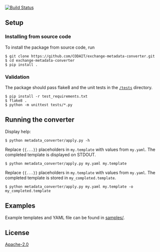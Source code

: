 [![Build Status](https://travis-ci.org/CODAIT/exchange-metadata-converter.svg?branch=main)](https://travis-ci.org/CODAIT/exchange-metadata-converter)

## Setup

### Installing from source code

To install the package from source code, run

```
$ git clone https://github.com/CODAIT/exchange-metadata-converter.git
$ cd exchange-metadata-converter
$ pip install .
```

### Validation

The package should pass flake8 and the unit tests in the [`/tests`](/tests) directory.

 ```
 $ pip install -r test_requirements.txt
 $ flake8 .
 $ python -m unittest tests/*.py
 ```

## Running the converter

Display help:

```
$ python metadata_converter/apply.py -h
```

Replace `{{...}}` placeholders in `my.template` with values from `my.yaml`. The completed template is displayed on STDOUT.

```
$ python metadata_converter/apply.py my.yaml my.template
```

Replace `{{...}}` placeholders in `my.template` with values from `my.yaml`. The completed template is stored in `my_completed.template`.

```
$ python metadata_converter/apply.py my.yaml my.template -o my_completed.template
```

## Examples

Example templates and YAML file can be found in [samples/](/samples).

## License

[Apache-2.0](LICENSE)

